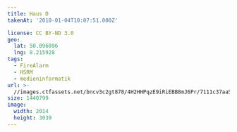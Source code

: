 ```yaml
---
title: Haus D
takenAt: '2010-01-04T10:07:51.000Z'

license: CC BY-ND 3.0
geo:
  lat: 50.096096
  lng: 8.215928
tags:
  - FireAlarm
  - HSRM
  - medieninformatik
url: >-
  //images.ctfassets.net/bncv3c2gt878/4H2HHPqzE9iRiEBB8mJ6Pr/7111c37aa5aedcebb93a4cd68385e092/haus-d_4346151536_o
size: 1440799
image:
  width: 2014
  height: 3039
---
```

